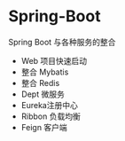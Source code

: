 # Spring-Boot
Spring Boot 与各种服务的整合<br>
- Web 项目快速启动
- 整合 Mybatis
- 整合 Redis
- Dept 微服务
- Eureka注册中心
- Ribbon 负载均衡
- Feign 客户端 